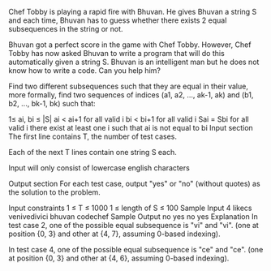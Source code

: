 Chef Tobby is playing a rapid fire with Bhuvan. He gives Bhuvan a string S and each time, Bhuvan has to guess whether there exists 2 equal subsequences in the string or not.

Bhuvan got a perfect score in the game with Chef Tobby. However, Chef Tobby has now asked Bhuvan to write a program that will do this automatically given a string S. Bhuvan is an intelligent man but he does not know how to write a code. Can you help him?

Find two different subsequences such that they are equal in their value, more formally, find two sequences of indices (a1, a2, ..., ak-1, ak) and (b1, b2, ..., bk-1, bk) such that:

1≤ ai, bi ≤ |S|
ai < ai+1 for all valid i
bi < bi+1 for all valid i
Sai = Sbi for all valid i
there exist at least one i such that ai is not equal to bi
Input section
The first line contains T, the number of test cases.

Each of the next T lines contain one string S each.

Input will only consist of lowercase english characters

Output section
For each test case, output "yes" or "no" (without quotes) as the solution to the problem.

Input constraints
1 ≤ T ≤ 1000
1 ≤ length of S ≤ 100
Sample Input
4
likecs
venivedivici
bhuvan
codechef
Sample Output
no
yes
no
yes
Explanation
In test case 2, one of the possible equal subsequence is "vi" and "vi". (one at position {0, 3} and other at {4, 7}, assuming 0-based indexing).

In test case 4, one of the possible equal subsequence is "ce" and "ce". (one at position {0, 3} and other at {4, 6}, assuming 0-based indexing).
